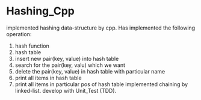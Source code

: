 # Hashing_Cpp

implemented hashing data-structure by cpp.
Has implemented the following operation:
  1. hash function 
  2. hash table
  3. insert new pair(key, value) into hash table
  4. search for the pair(key, valu) which we want
  5. delete the pair(key, value) in hash table with particular name
  6. print all items in hash table
  7. print all items in particular pos of hash table 
implemented chaining by linked-list.
develop with Unit_Test (TDD).
